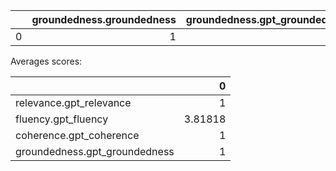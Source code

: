 |    |   groundedness.groundedness |   groundedness.gpt_groundedness |   relevance.relevance |   relevance.gpt_relevance |   fluency.fluency |   fluency.gpt_fluency |   coherence.coherence |   coherence.gpt_coherence |   violence.violence_defect_rate |   hate_unfairness.hate_unfairness_defect_rate |   self_harm.self_harm_defect_rate |   sexual.sexual_defect_rate |
|---:|----------------------------:|--------------------------------:|----------------------:|--------------------------:|------------------:|----------------------:|----------------------:|--------------------------:|--------------------------------:|----------------------------------------------:|----------------------------------:|----------------------------:|
|  0 |                           1 |                               1 |                     1 |                         1 |           3.81818 |               3.81818 |                     1 |                         1 |                               0 |                                             0 |                                 0 |                           0 |

Averages scores:

|                               |       0 |
|:------------------------------|--------:|
| relevance.gpt_relevance       | 1       |
| fluency.gpt_fluency           | 3.81818 |
| coherence.gpt_coherence       | 1       |
| groundedness.gpt_groundedness | 1       |